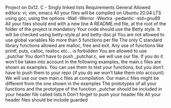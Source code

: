 Project on 0x12. C - Singly linked lists
Requirements
General
Allowed editors: vi, vim, emacs
All your files will be compiled on Ubuntu 20.04 LTS using gcc, using the options
-Wall -Werror -Wextra -pedantic -std=gnu89
All your files should end with a new line
A README.md file, at the root of the folder of the project is mandatory
Your code should use the Betty style. It will be checked using betty-style.pl and betty-doc.pl
You are not allowed to use global variables
No more than 5 functions per file
The only C standard library functions allowed are malloc, free and exit. Any use of
functions like printf, puts, calloc, realloc etc… is forbidden
You are allowed to use _putchar
You don’t have to push _putchar.c, we will use our file. If you do it won’t be taken into account
In the following examples, the main.c files are shown as examples. You can use them to test your functions,
but you don’t have to push them to your repo (if you do we won’t take them into account). We will use our own
main.c files at compilation. Our main.c files might be different from the one shown in the examples
The prototypes of all your functions and the prototype of the function _putchar
should be included in your header file called lists.h
Don’t forget to push your header file
All your header files should be include guarded
